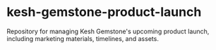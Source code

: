 # kesh-gemstone-product-launch
Repository for managing Kesh Gemstone's upcoming product launch, including marketing materials, timelines, and assets.
